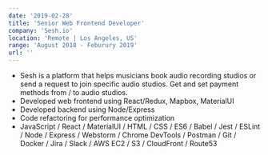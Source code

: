 ```yaml
---
date: '2019-02-28'
title: 'Senior Web Frontend Developer'
company: 'Sesh.io'
location: 'Remote | Los Angeles, US'
range: 'August 2018 - Feburury 2019'
url: ''
---
```


- Sesh is a platform that helps musicians book audio recording studios or send a request to join specific audio studios. Get and set payment methods from / to audio studios.
- Developed web frontend using React/Redux, Mapbox, MaterialUI
- Developed backend using Node/Express
- Code refactoring for performance optimization
- JavaScript / React / MaterialUI / HTML / CSS / ES6 / Babel / Jest / ESLint / Node / Express / Webstorm / Chrome DevTools / Postman / Git /
Docker / Jira / Slack / AWS EC2 / S3 / CloudFront / Route53
